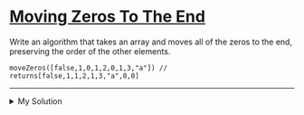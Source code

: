 # [Moving Zeros To The End](https://www.codewars.com/kata/52597aa56021e91c93000cb0)

Write an algorithm that takes an array and moves all of the zeros to the end, preserving the order of the other
elements.

```
moveZeros([false,1,0,1,2,0,1,3,"a"]) // returns[false,1,1,2,1,3,"a",0,0]
```

---

<details><summary>My Solution</summary>

```js
function moveZeros(arr) {
  const noZeroArr = arr.filter((item) => item !== 0);
  const zeroArr = arr.filter((item) => item === 0);

  return [...noZeroArr, ...zeroArr];
}
```

</details>
